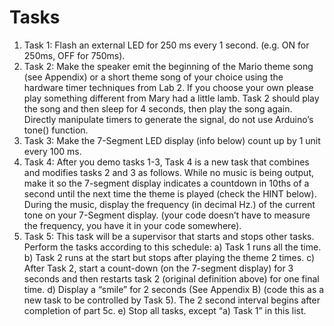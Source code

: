# Tasks
1) Task 1: Flash an external LED for 250 ms every 1 second. (e.g. ON for 250ms, OFF for
750ms).
2) Task 2: Make the speaker emit the beginning of the Mario theme song (see Appendix) or
a short theme song of your choice using the hardware timer techniques from Lab 2. If
you choose your own please play something different from Mary had a little lamb. Task 2
should play the song and then sleep for 4 seconds, then play the song again. Directly
manipulate timers to generate the signal, do not use Arduino’s tone() function.
3) Task 3: Make the 7-Segment LED display (info below) count up by 1 unit every 100 ms.
4) Task 4: After you demo tasks 1-3, Task 4 is a new task that combines and modifies
tasks 2 and 3 as follows. While no music is being output, make it so the 7-segment
display indicates a countdown in 10ths of a second until the next time the theme is
played (check the HINT below). During the music, display the frequency (in decimal
Hz.) of the current tone on your 7-Segment display. (your code doesn’t have to measure
the frequency, you have it in your code somewhere).
5) Task 5: This task will be a supervisor that starts and stops other tasks. Perform the tasks
according to this schedule:
a) Task 1 runs all the time.
b) Task 2 runs at the start but stops after playing the theme 2 times.
c) After Task 2, start a count-down (on the 7-segment display) for 3 seconds
and then restarts task 2 (original definition above) for one final time.
d) Display a “smile” for 2 seconds (See Appendix B) (code this as a new task to be
controlled by Task 5). The 2 second interval begins after completion of part 5c.
e) Stop all tasks, except “a) Task 1” in this list.
